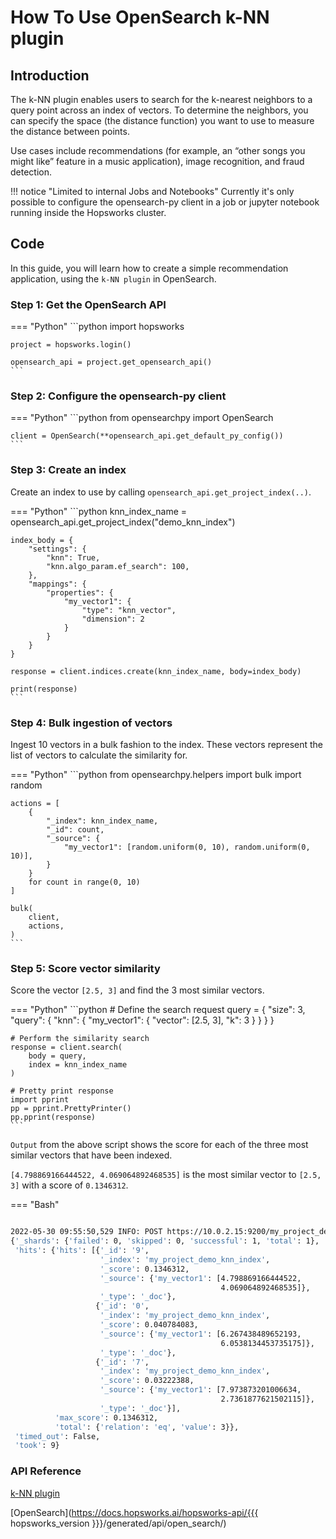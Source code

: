 # How To Use OpenSearch k-NN plugin

## Introduction

The k-NN plugin enables users to search for the k-nearest neighbors to a query point across an index of vectors. To determine the neighbors, you can specify the space (the distance function) you want to use to measure the distance between points.

Use cases include recommendations (for example, an “other songs you might like” feature in a music application), image recognition, and fraud detection.

!!! notice "Limited to internal Jobs and Notebooks"
Currently it's only possible to configure the opensearch-py client in a job or jupyter notebook running inside the Hopsworks cluster.

## Code

In this guide, you will learn how to create a simple recommendation application, using the `k-NN plugin` in OpenSearch.

### Step 1: Get the OpenSearch API

=== "Python"
    ```python
    import hopsworks

    project = hopsworks.login()

    opensearch_api = project.get_opensearch_api()
    ```

### Step 2: Configure the opensearch-py client

=== "Python"
    ```python
    from opensearchpy import OpenSearch

    client = OpenSearch(**opensearch_api.get_default_py_config())
    ```

### Step 3: Create an index

Create an index to use by calling `opensearch_api.get_project_index(..)`.

=== "Python"
    ```python
    knn_index_name = opensearch_api.get_project_index("demo_knn_index")

    index_body = {
        "settings": {
            "knn": True,
            "knn.algo_param.ef_search": 100,
        },
        "mappings": {
            "properties": {
                "my_vector1": {
                    "type": "knn_vector",
                    "dimension": 2
                }
            }
        }
    }

    response = client.indices.create(knn_index_name, body=index_body)

    print(response)
    ```

### Step 4: Bulk ingestion of vectors

Ingest 10 vectors in a bulk fashion to the index. These vectors represent the list of vectors to calculate the similarity for.

=== "Python"
    ```python
    from opensearchpy.helpers import bulk
    import random

    actions = [
        {
            "_index": knn_index_name,
            "_id": count,
            "_source": {
                "my_vector1": [random.uniform(0, 10), random.uniform(0, 10)],
            }
        }
        for count in range(0, 10)
    ]

    bulk(
        client,
        actions,
    )
    ```

### Step 5: Score vector similarity

Score the vector `[2.5, 3]` and find the 3 most similar vectors.

=== "Python"
    ```python
    # Define the search request
    query = {
        "size": 3,
        "query": {
            "knn": {
                "my_vector1": {
                    "vector": [2.5, 3],
                    "k": 3
                }
            }
        }
    }

    # Perform the similarity search
    response = client.search(
        body = query,
        index = knn_index_name
    )

    # Pretty print response
    import pprint
    pp = pprint.PrettyPrinter()
    pp.pprint(response)
    ```

`Output` from the above script shows the score for each of the three most similar vectors that have been indexed.

`[4.798869166444522, 4.069064892468535]` is the most similar vector to `[2.5, 3]` with a score of `0.1346312`.

=== "Bash"
```bash

2022-05-30 09:55:50,529 INFO: POST https://10.0.2.15:9200/my_project_demo_knn_index/_search [status:200 request:0.017s]
{'_shards': {'failed': 0, 'skipped': 0, 'successful': 1, 'total': 1},
 'hits': {'hits': [{'_id': '9',
                    '_index': 'my_project_demo_knn_index',
                    '_score': 0.1346312,
                    '_source': {'my_vector1': [4.798869166444522,
                                               4.069064892468535]},
                    '_type': '_doc'},
                   {'_id': '0',
                    '_index': 'my_project_demo_knn_index',
                    '_score': 0.040784083,
                    '_source': {'my_vector1': [6.267438489652193,
                                               6.0538134453735175]},
                    '_type': '_doc'},
                   {'_id': '7',
                    '_index': 'my_project_demo_knn_index',
                    '_score': 0.03222388,
                    '_source': {'my_vector1': [7.973873201006634,
                                               2.7361877621502115]},
                    '_type': '_doc'}],
          'max_score': 0.1346312,
          'total': {'relation': 'eq', 'value': 3}},
 'timed_out': False,
 'took': 9}
```

### API Reference

[k-NN plugin](https://opensearch.org/docs/1.3/search-plugins/knn/knn-index/)

[OpenSearch](https://docs.hopsworks.ai/hopsworks-api/{{{ hopsworks_version }}}/generated/api/open_search/)
